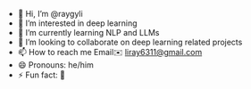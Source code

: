 - 👋 Hi, I’m @raygyli
- 👀 I’m interested in deep learning
- 🌱 I’m currently learning NLP and LLMs
- 💞️ I’m looking to collaborate on deep learning related projects
- 📫 How to reach me Email✉️ liray6311@gmail.com
- 😄 Pronouns:  he/him
- ⚡ Fun fact: 🏸

<!---
raygyli/raygyli is a ✨ special ✨ repository because its `README.md` (this file) appears on your GitHub profile.
You can click the Preview link to take a look at your changes.
--->
